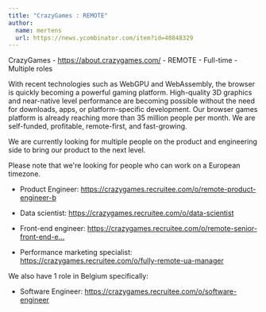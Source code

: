 ```yaml
---
title: "CrazyGames : REMOTE"
author:
  name: mertens
  url: https://news.ycombinator.com/item?id=40848329
---
```

CrazyGames - <a href="https:&#x2F;&#x2F;about.crazygames.com&#x2F;" rel="nofollow">https:&#x2F;&#x2F;about.crazygames.com&#x2F;</a> - REMOTE - Full-time - Multiple roles

With recent technologies such as WebGPU and WebAssembly, the browser is quickly becoming a powerful gaming platform. High-quality 3D graphics and near-native level performance are becoming possible without the need for downloads, apps, or platform-specific development. Our browser games platform is already reaching more than 35 million people per month. We are self-funded, profitable, remote-first, and fast-growing.

We are currently looking for multiple people on the product and engineering side to bring our product to the next level.

Please note that we&#x27;re looking for people who can work on a European timezone.

* Product Engineer: <a href="https:&#x2F;&#x2F;crazygames.recruitee.com&#x2F;o&#x2F;remote-product-engineer-b" rel="nofollow">https:&#x2F;&#x2F;crazygames.recruitee.com&#x2F;o&#x2F;remote-product-engineer-b</a>

* Data scientist: <a href="https:&#x2F;&#x2F;crazygames.recruitee.com&#x2F;o&#x2F;data-scientist" rel="nofollow">https:&#x2F;&#x2F;crazygames.recruitee.com&#x2F;o&#x2F;data-scientist</a>

* Front-end engineer: <a href="https:&#x2F;&#x2F;crazygames.recruitee.com&#x2F;o&#x2F;remote-senior-front-end-engineer" rel="nofollow">https:&#x2F;&#x2F;crazygames.recruitee.com&#x2F;o&#x2F;remote-senior-front-end-e...</a>

* Performance marketing specialist: <a href="https:&#x2F;&#x2F;crazygames.recruitee.com&#x2F;o&#x2F;fully-remote-ua-manager" rel="nofollow">https:&#x2F;&#x2F;crazygames.recruitee.com&#x2F;o&#x2F;fully-remote-ua-manager</a>

We also have 1 role in Belgium specifically:

* Software Engineer: <a href="https:&#x2F;&#x2F;crazygames.recruitee.com&#x2F;o&#x2F;software-engineer" rel="nofollow">https:&#x2F;&#x2F;crazygames.recruitee.com&#x2F;o&#x2F;software-engineer</a>
